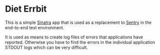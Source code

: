 # Diet Errbit

This is a simple [Sinatra](http://www.sinatrarb.com/) app that is used as a
replacement to [Sentry](https://sentry.io/) in the end-to-end test
environment.

It is used as means to create log files of errors that applications have
reported. Otherwise you have to find the errors in the individual application
STDOUT logs which can be very difficult.
